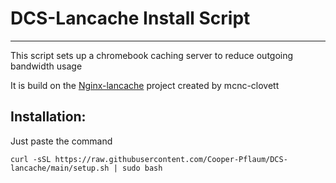 # DCS-Lancache Install Script
---
This script sets up a chromebook caching server to reduce outgoing bandwidth usage

It is build on the [Nginx-lancache](https://github.com/mcnc-clovett/nginx_lancache/tree/debian) project created by mcnc-clovett



## Installation:
Just paste the command 
```
curl -sSL https://raw.githubusercontent.com/Cooper-Pflaum/DCS-lancache/main/setup.sh | sudo bash
```